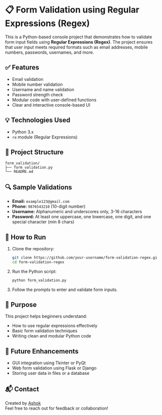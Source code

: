# 📋 Form Validation using Regular Expressions (Regex)

This is a Python-based console project that demonstrates how to validate form input fields using **Regular Expressions (Regex)**. The project ensures that user input meets required formats such as email addresses, mobile numbers, passwords, usernames, and more.

## ✅ Features

- Email validation
- Mobile number validation
- Username and name validation
- Password strength check
- Modular code with user-defined functions
- Clear and interactive console-based UI

## 💡 Technologies Used

- Python 3.x
- `re` module (Regular Expressions)

## 📁 Project Structure

```
form_validation/
├── form_validation.py
└── README.md
```

## 🔍 Sample Validations

- **Email:** `example123@gmail.com`
- **Phone:** `9876543210` (10-digit number)
- **Username:** Alphanumeric and underscores only, 3-16 characters
- **Password:** At least one uppercase, one lowercase, one digit, and one special character (min 8 chars)

## 🚀 How to Run

1. Clone the repository:
   ```bash
   git clone https://github.com/your-username/form-validation-regex.git
   cd form-validation-regex
   ```

2. Run the Python script:
   ```bash
   python form_validation.py
   ```

3. Follow the prompts to enter and validate form inputs.

## 🎯 Purpose

This project helps beginners understand:
- How to use regular expressions effectively
- Basic form validation techniques
- Writing clean and modular Python code

## 📌 Future Enhancements

- GUI integration using Tkinter or PyQt
- Web form validation using Flask or Django
- Storing user data in files or a database

## 📬 Contact

Created by [Ashok](https://github.com/your-username)  
Feel free to reach out for feedback or collaboration!


